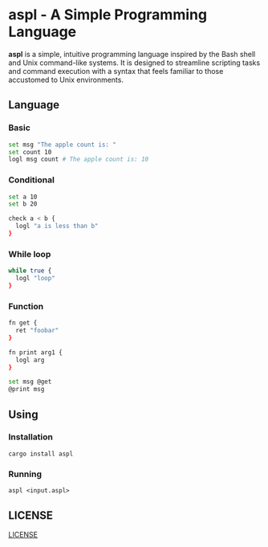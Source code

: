 # aspl - A Simple Programming Language

**aspl** is a simple, intuitive programming language inspired by the Bash shell and Unix command-like systems.
It is designed to streamline scripting tasks and command execution with a syntax that feels familiar to those accustomed to Unix environments.

## Language

### Basic

```bash
set msg "The apple count is: "
set count 10
logl msg count # The apple count is: 10
```

### Conditional

```bash
set a 10
set b 20

check a < b {
  logl "a is less than b"
}
```

### While loop
```bash
while true {
  logl "loop"
}
```

### Function
```bash
fn get {
  ret "foobar"
}

fn print arg1 {
  logl arg
}

set msg @get
@print msg
```

## Using

### Installation

```
cargo install aspl
```

### Running

```
aspl <input.aspl>
```

## LICENSE

[LICENSE](https://github.com/qxb3/eiv/blob/main/LICENSE)
